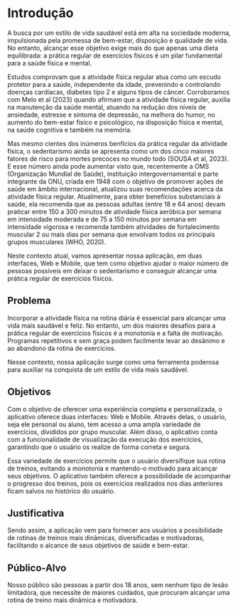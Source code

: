 # Introdução

A busca por um estilo de vida saudável está em alta na sociedade moderna, impulsionada pela promessa de bem-estar, disposição e qualidade de vida. No entanto, alcançar esse objetivo exige mais do que apenas uma dieta equilibrada: a prática regular de exercícios físicos é um pilar fundamental para a saúde física e mental. 

Estudos comprovam que a atividade física regular atua como um escudo protetor para a saúde, independente da idade, prevenindo e controlando doenças cardíacas, diabetes tipo 2 e alguns tipos de câncer. Corroboramos com Melo et al (2023) quando afirmam que a atividade física regular, auxilia na manutenção da saúde mental, atuando na redução dos níveis de ansiedade, estresse e sintoma de depressão, na melhora do humor, no aumento do bem-estar físico e psicológico, na disposição física e mental, na saúde cognitiva e também na memória.

Mas mesmo cientes dos inúmeros benfícios da prática regular da atividade física, o sedentarismo ainda se apresenta como um dos cinco maiores fatores de risco para mortes precoces no mundo todo (SOUSA et al, 2023). E esse número ainda pode aumentar visto que, recentemente a OMS (Organização Mundial de Saúde), instituição intergovernamental e parte integrante da ONU, criada em 1948 com o objetivo de promover ações de saúde em âmbito internacional, atualizou suas recomendações acerca da atividade física regular. Atualmente, para obter benefícios substanciais à saúde, ela recomenda que as pessoas adultas (entre 18 e 64 anos) devam praticar entre 150 a 300 minutos de atividade física aeróbica por semana em intensidade moderada e de 75 a 150 minutos por semana em intensidade vigorosa e recomenda também atividades de fortalecimento muscular 2 ou mais dias por semana que envolvam todos os principais grupos musculares (WHO, 2020).   

Neste contexto atual, vamos apresentar nossa aplicação, em duas interfaces, Web e Mobile, que tem como objetivo ajudar o maior número de pessoas possíveis em deixar o sedentarismo e conseguir alcançar uma prática regular de exercícios físicos.

## Problema

Incorporar a atividade física na rotina diária é essencial para alcançar uma vida mais saudável e feliz. No entanto, um dos maiores desafios para a prática regular de exercícios físicos é a monotonia e a falta de motivação. Programas repetitivos e sem graça podem facilmente levar ao desânimo e ao abandono da rotina de exercícios. 

Nesse contexto, nossa aplicação surge como uma ferramenta poderosa para auxiliar na conquista de um estilo de vida mais saudável.

## Objetivos

Com o objetivo de oferecer uma experiência completa e personalizada, o aplicativo oferece duas interfaces: Web e Mobile. Através delas, o usuário, seja ele personal ou aluno, tem acesso a uma ampla variedade de exercícios, divididos por grupo muscular. Além disso, o aplicativo conta com a funcionalidade de visualização da execução dos exercícios, garantindo que o usuário os realize de forma correta e segura.

Essa variedade de exercícios permite que o usuário diversifique sua rotina de treinos, evitando a monotonia e mantendo-o motivado para alcançar seus objetivos. O aplicativo também oferece a possibilidade de acompanhar o progresso dos treinos, pois os exercícios realizados nos dias anteriores ficam salvos no histórico do usuário.

## Justificativa

Sendo assim, a aplicação vem para fornecer aos usuários a possibilidade de rotinas de treinos mais dinâmicas, diversificadas e motivadoras, facilitando o alcance de seus objetivos de saúde e bem-estar.

## Público-Alvo

Nosso público são pessoas a partir dos 18 anos, sem nenhum tipo de lesão limitadora, que necessite de maiores cuidados, que procuram alcançar uma rotina de treino mais dinâmica e motivadora. 
